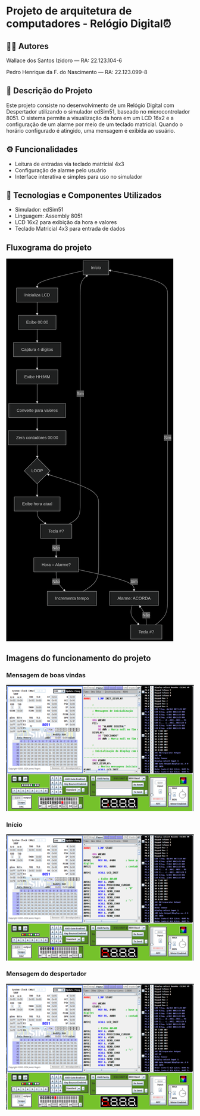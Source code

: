 # Projeto de arquitetura de computadores - Relógio Digital⏰

## 👨‍💻 Autores
Wallace dos Santos Izidoro — RA: 22.123.104-6

Pedro Henrique da F. do Nascimento — RA: 22.123.099-8

## 📌 Descrição do Projeto
Este projeto consiste no desenvolvimento de um Relógio Digital com Despertador utilizando o simulador edSim51, baseado no microcontrolador 8051. O sistema permite a visualização da hora em um LCD 16x2 e a configuração de um alarme por meio de um teclado matricial. Quando o horário configurado é atingido, uma mensagem é exibida ao usuário.

## ⚙️ Funcionalidades
* Leitura de entradas via teclado matricial 4x3
* Configuração de alarme pelo usuário
* Interface interativa e simples para uso no simulador

## 🧰 Tecnologias e Componentes Utilizados
* Simulador: edSim51
* Linguagem: Assembly 8051
* LCD 16x2 para exibição da hora e valores
* Teclado Matricial 4x3 para entrada de dados

## Fluxograma do projeto
![Fluxograma do projeto](imagens/mermaid-projeto-arquitetura.png)

## Imagens do funcionamento do projeto

### Mensagem de boas vindas
![Início](imagens/mensagem-iniciando.png)

### Início
![Início](imagens/inicio.png)

### Mensagem do despertador
![Acorda!](imagens/mensagem-acorda.png)





